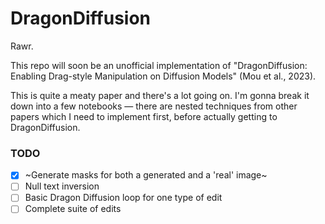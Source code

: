 # DragonDiffusion

Rawr.

This repo will soon be an unofficial implementation of "DragonDiffusion: Enabling Drag-style Manipulation on Diffusion Models" (Mou et al., 2023).

This is quite a meaty paper and there's a lot going on. I'm gonna break it down into a few notebooks — there are nested techniques from other papers which I need to implement first, before actually getting to DragonDiffusion.

### TODO
- [x] ~Generate masks for both a generated and a 'real' image~
- [ ] Null text inversion
- [ ] Basic Dragon Diffusion loop for one type of edit 
- [ ] Complete suite of edits
